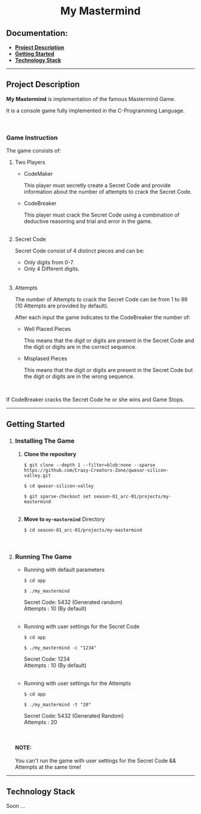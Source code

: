 <h1 align="center">My Mastermind</h1>

<h2>Documentation:</h2>
<ul>
    <li><a href="#project-description"><b>Project Description</b></a></li>
    <li><a href="#getting-started"><b>Getting Started</b></a></li>
    <li><a href="#technology-stack"><b>Technology Stack</b></a></li>
</ul>
<hr>

<!--Project Description-->
<div>
    <h2>Project Description</h2>
    <p><b>My Mastermind</b> is implementation of the famous Mastermind Game.</p>
    <p>It is a console game fully implemented in the C-Programming Language.</p><br>
    <h3>Game Instruction</h3>
    <p>The game consists of:</p>
    <ol>
        <li>Two Players</li>
        <ul>
            <li>CodeMaker</li>
            <p>This player must secretly сreate a Secret Code and provide information about the number of attempts to crack the Secret Code.</p>
            <li>CodeBreaker</li>
            <p>This player must crack the Secret Code using a combination of deductive reasoning and trial and error in the game.</p>
        </ul><br>
        <li>Secret Code</li>
        <p>Secret Code consist of 4 distinct pieces and can be:</p>
        <ul>
            <li>Only digits from 0-7.</li>
            <li>Only 4 Different digits.</li>
        </ul><br><br>
        <li>Attempts</li>
        <p>The number of Attempts to crack the Secret Code can be from 1 to 99 (10 Attempts are provided by default).</p>
        <p>After each input the game indicates to the CodeBreaker the number of:</p>
        <ul>
            <li>Well Placed Pieces</li>
            <p>This means that the digit or digits are present in the Secret Code and the digit or digits are in the correct sequence.</p>
            <li>Misplased Pieces</li>
            <p>This means that the digit or digits are present in the Secret Code but the digit or digits are in the wrong sequence.</p>
        </ul>
    </ol><br>
    <p>If CodeBreaker cracks the Secret Code he or she wins and Game Stops.</p>
</div>
<hr>

<!--Getting Started-->
<div>
    <h2>Getting Started</h2>
    <ol type="1">
        <li><h3>Installing The Game</h3></li>
        <ol type="1">
            <li><b>Clone the repository</b></li>
                <p><code>$ git clone --depth 1 --filter=blob:none --sparse https://github.com/Crazy-Creators-Zone/qwasar-silicon-valley.git</code></p>
                <p><code>$ cd qwasar-silicon-valley</code></p>
                <p><code>$ git sparse-checkout set season-01_arc-01/projects/my-mastermind</code></p><br>
            <li><b>Move to <code>my-mastermind</code></b> Directory</li>
                <p><code>$ cd season-01_arc-01/projects/my-mastermind</code></p>
        </ol><br>
        <li><h3>Running The Game</h3></li>
        <ul>
            <li>Running with default parameters</li>
                <p><code>$ cd app</code></p>
                <p><code>$ ./my_mastermind</code></p>
                <p> Secret Code: 5432 (Generated random)<br>
                    Attempts   : 10 (By default)
                </p><br>
            <li>Running with user settings for the Secret Code</li>
                <p><code>$ cd app</code></p>
                <p><code>$ ./my_mastermind -c "1234"</code></p>
                <p> Secret Code: 1234<br>
                    Attempts   : 10 (By default)
                </p><br>
            <li>Running with user settings for the Attempts</li>
                <p><code>$ cd app</code></p>
                <p><code>$ ./my_mastermind -t "20"</code></p>
                <p> Secret Code: 5432 (Generated Random)<br>
                Attempts   : 20
                </p>
        </ul><br>
        <h4>NOTE:</h4>
        <p>You can't run the game with user settings for the Secret Code && Attempts at the same time!</p>
    </ol>
</div>
<hr>

<!--Technology Stack-->
<div>
    <h2>Technology Stack</h2>
    <p>Soon ...</p>
</div>